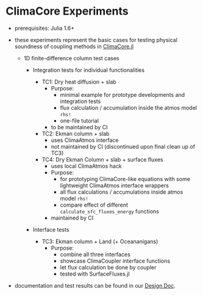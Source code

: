# ClimaCore Experiments

- prerequisites: Julia 1.6+
- these experiments represent the basic cases for testing physical soundness of coupling methods in [ClimaCore.jl](https://github.com/CliMA/ClimaCore.jl/)
    - 1D finite-difference column test cases 
        - Integration tests for individual functionalities
            - TC1: Dry heat diffusion + slab 
                - Purpose: 
                    - minimal example for prototype developments and integration tests
                    - flux calculation / accumulation inside the atmos model `rhs!`
                    - one-file tutorial
                - to be maintained by CI
            - TC2: Ekman column + slab
                - uses ClimaAtmos interface
                - not maintained by CI (discontinued upon final clean up of TC3)     
            - TC4: Dry Ekman Column + slab + surface fluxes
                - uses local ClimaAtmos hack
                - Purpose:
                    - for prototyping ClimaCore-like equations with some lightweight ClimaAtmos interface wrappers
                    - all flux calculations / accumulations inside atmos model `rhs!`
                    - compare effect of different `calculate_sfc_fluxes_energy` functions
                - maintained by CI 

        - Interface tests
            - TC3: Ekman column + Land (+ Oceananigans)
                - Purpose:
                    - combine all three interfaces
                    - showcase ClimaCoupler interface functions
                    - let flux calculation be done by coupler
                    - tested with SurfaceFluxes.jl

- documentation and test results can be found in our [Design Doc](https://www.overleaf.com/read/bgfmhgtncpws). 
